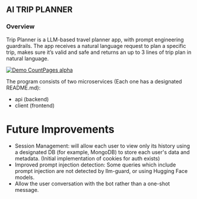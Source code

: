 ## AI TRIP PLANNER ##

### Overview ###

Trip Planner is a LLM-based travel planner app, with prompt engineering guardrails.
The app receives a natural language request to plan a specific trip, makes sure it’s valid and safe and returns an up to
3 lines of trip plan in natural language.

[![Demo CountPages alpha](https://media.giphy.com/media/v1.Y2lkPTc5MGI3NjExNG9qYnB1eWVvOWNrb2Ribm51eHQ0YjY4a2E2Zmd1anFwM3dvang3biZlcD12MV9pbnRlcm5hbF9naWZfYnlfaWQmY3Q9Zw/cxp47biN7BI7Y8xw5t/giphy.gif
)](https://media.giphy.com/media/v1.Y2lkPTc5MGI3NjExNG9qYnB1eWVvOWNrb2Ribm51eHQ0YjY4a2E2Zmd1anFwM3dvang3biZlcD12MV9pbnRlcm5hbF9naWZfYnlfaWQmY3Q9Zw/cxp47biN7BI7Y8xw5t/giphy.gif
)

The program consists of two microservices (Each one has a designated README.md):
- api (backend)
- client (frontend)


# Future Improvements

- Session Management: will allow each user to view only its history using a designated DB (for example,
  MongoDB) to store each user's data and metadata. (Initial implementation of cookies for auth exists)
- Improved prompt injection detection: Some queries which include prompt injection are not detected by llm-guard,
  or using Hugging Face models. 
- Allow the user conversation with the bot rather than a one-shot message.